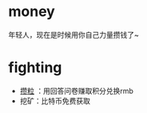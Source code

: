 # money

年轻人，现在是时候用你自己力量攒钱了~

# fighting

- [攒粒](https://www.zanli.com/) ：用回答问卷赚取积分兑换rmb
- 挖矿：比特币免费获取
